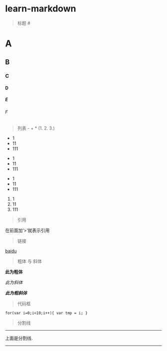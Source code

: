 # learn-markdown

> 标题 #

# A
## B
### C
#### D
##### E
###### F

> 列表 - + * (1. 2. 3.)

- 1
- 11
- 111

+ 1
+ 11
+ 111

* 1
* 11
* 111

1. 1
2. 11
3. 111

> 引用 

在前面加‘>’就表示引用

> 链接

[baidu](https://www.baidu.com)

> 粗体 与 斜体

**此为粗体**

*此为斜体*

***此为粗斜体***

> 代码框

  `for(var i=0;i<10;i++){
    var tmp = i;
  }`

> 分割线

*** 
上面是分割线.
***
  

